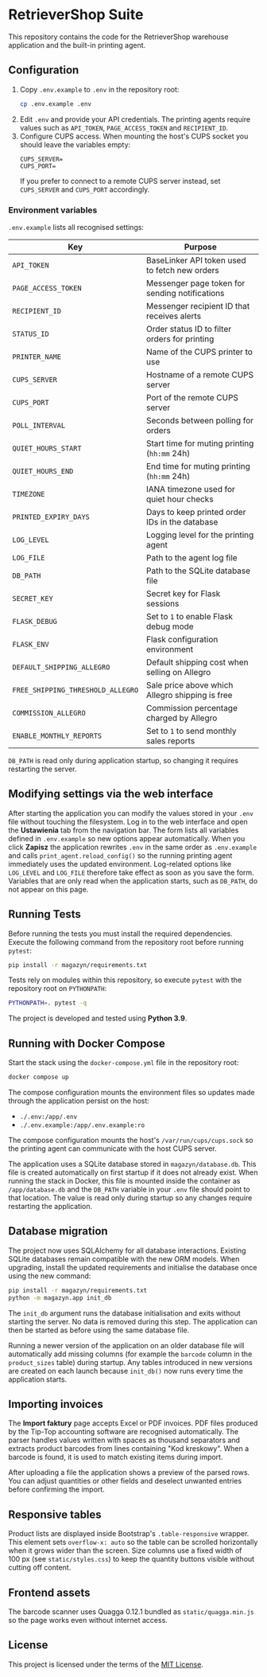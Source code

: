 # RetrieverShop Suite

This repository contains the code for the RetrieverShop warehouse application and the built-in printing agent.

## Configuration

1. Copy `.env.example` to `.env` in the repository root:
   ```bash
   cp .env.example .env
   ```
2. Edit `.env` and provide your API credentials. The printing agents require values such as `API_TOKEN`, `PAGE_ACCESS_TOKEN` and `RECIPIENT_ID`.
3. Configure CUPS access. When mounting the host's CUPS socket you should leave
   the variables empty:
   ```env
   CUPS_SERVER=
   CUPS_PORT=
   ```
   If you prefer to connect to a remote CUPS server instead, set `CUPS_SERVER`
   and `CUPS_PORT` accordingly.

### Environment variables

`.env.example` lists all recognised settings:

| Key | Purpose |
| --- | --- |
| `API_TOKEN` | BaseLinker API token used to fetch new orders |
| `PAGE_ACCESS_TOKEN` | Messenger page token for sending notifications |
| `RECIPIENT_ID` | Messenger recipient ID that receives alerts |
| `STATUS_ID` | Order status ID to filter orders for printing |
| `PRINTER_NAME` | Name of the CUPS printer to use |
| `CUPS_SERVER` | Hostname of a remote CUPS server |
| `CUPS_PORT` | Port of the remote CUPS server |
| `POLL_INTERVAL` | Seconds between polling for orders |
| `QUIET_HOURS_START` | Start time for muting printing (`hh:mm` 24h) |
| `QUIET_HOURS_END` | End time for muting printing (`hh:mm` 24h) |
| `TIMEZONE` | IANA timezone used for quiet hour checks |
| `PRINTED_EXPIRY_DAYS` | Days to keep printed order IDs in the database |
| `LOG_LEVEL` | Logging level for the printing agent |
| `LOG_FILE` | Path to the agent log file |
| `DB_PATH` | Path to the SQLite database file |
| `SECRET_KEY` | Secret key for Flask sessions |
| `FLASK_DEBUG` | Set to `1` to enable Flask debug mode |
| `FLASK_ENV` | Flask configuration environment |
| `DEFAULT_SHIPPING_ALLEGRO` | Default shipping cost when selling on Allegro |
| `FREE_SHIPPING_THRESHOLD_ALLEGRO` | Sale price above which Allegro shipping is free |
| `COMMISSION_ALLEGRO` | Commission percentage charged by Allegro |
| `ENABLE_MONTHLY_REPORTS` | Set to `1` to send monthly sales reports |

`DB_PATH` is read only during application startup, so changing it requires
restarting the server.

## Modifying settings via the web interface

After starting the application you can modify the values stored in your `.env` file without touching the filesystem. Log in to the web interface and open the **Ustawienia** tab from the navigation bar.
The form lists all variables defined in `.env.example` so new options appear automatically. When you click **Zapisz** the application rewrites `.env` in the same order as `.env.example` and calls `print_agent.reload_config()` so the running printing agent immediately uses the updated environment. Log-related options like `LOG_LEVEL` and `LOG_FILE` therefore take effect as soon as you save the form.
Variables that are only read when the application starts, such as `DB_PATH`, do
not appear on this page.

## Running Tests

Before running the tests you must install the required dependencies.
Execute the following command from the repository root before running
`pytest`:

```bash
pip install -r magazyn/requirements.txt
```

Tests rely on modules within this repository, so execute `pytest` with the
repository root on `PYTHONPATH`:

```bash
PYTHONPATH=. pytest -q
```

The project is developed and tested using **Python 3.9**.

## Running with Docker Compose

Start the stack using the `docker-compose.yml` file in the repository root:

```bash
docker compose up
```

The compose configuration mounts the environment files so updates made through
the application persist on the host:

- `./.env:/app/.env`
- `./.env.example:/app/.env.example:ro`

The compose configuration mounts the host's `/var/run/cups/cups.sock` so the
printing agent can communicate with the host CUPS server.

The application uses a SQLite database stored in `magazyn/database.db`. This
file is created automatically on first startup if it does not already exist.
When running the stack in Docker, this file is mounted inside the container as
`/app/database.db` and the `DB_PATH` variable in your `.env` file should point
to that location. The value is read only during startup so any changes require
restarting the application.

## Database migration

The project now uses SQLAlchemy for all database interactions. Existing
SQLite databases remain compatible with the new ORM models. When upgrading,
install the updated requirements and initialise the database once using the
new command:

```bash
pip install -r magazyn/requirements.txt
python -m magazyn.app init_db
```

The `init_db` argument runs the database initialisation and exits without
starting the server. No data is removed during this step. The application can then be started as
before using the same database file.

Running a newer version of the application on an older database file will
automatically add missing columns (for example the `barcode` column in the
`product_sizes` table) during startup. Any tables introduced in new versions
are created on each launch because `init_db()` now runs every time the
application starts.

## Importing invoices

The **Import faktury** page accepts Excel or PDF invoices. PDF files produced
by the Tip-Top accounting software are recognised automatically. The parser
handles values written with spaces as thousand separators and extracts product
barcodes from lines containing "Kod kreskowy". When a barcode is found, it is
used to match existing items during import.

After uploading a file the application shows a preview of the parsed rows.
You can adjust quantities or other fields and deselect unwanted entries
before confirming the import.

## Responsive tables

Product lists are displayed inside Bootstrap's `.table-responsive` wrapper.
This element sets `overflow-x: auto` so the table can be scrolled
horizontally when it grows wider than the screen. Size columns use a fixed
width of 100&nbsp;px (see `static/styles.css`) to keep the quantity buttons
visible without cutting off content.

## Frontend assets

The barcode scanner uses Quagga 0.12.1 bundled as `static/quagga.min.js` so the
page works even without internet access.

## License

This project is licensed under the terms of the [MIT License](LICENSE).

